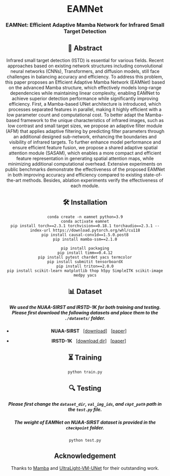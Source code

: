 <div align="center">
<h1>EAMNet</h1>
<h3>EAMNet: Efficient Adaptive Mamba Network for Infrared Small Target Detection</h3>

## 📑 Abstract
Infrared small target detection (ISTD) is essential for various fields. Recent approaches based on existing network structures including convolutional neural networks (CNNs), Transformers, and diffusion models, still face challenges in balancing accuracy and efficiency. To address this problem, this paper proposes an Efficient Adaptive Mamba Network (EAMNet) based on the advanced Mamba structure, which effectively models long-range dependencies while maintaining linear complexity, enabling EAMNet to achieve superior detection performance while significantly improving efficiency. First, a Mamba-based UNet architecture is introduced, which processes separated features in parallel, making it highly efficient with a low parameter count and computational cost. To better adapt the Mamba-based framework to the unique characteristics of infrared images, such as low contrast and small target sizes, we propose an adaptive filter module (AFM) that applies adaptive filtering by predicting filter parameters through an additional designed sub-network, enhancing the boundaries and visibility of infrared targets. To further enhance model performance and ensure efficient feature fusion, we propose a shared adaptive spatial attention module (SASAM), which enables a more compact and efficient feature representation in generating spatial attention maps, while minimizing additional computational overhead. Extensive experiments on public benchmarks demonstrate the effectiveness of the proposed EAMNet in both improving accuracy and efficiency compared to existing state-of-the-art methods. Besides, ablation experiments verify the effectiveness of each module.


## 🛠 Installation

```
conda create -n eamnet python=3.9
conda activate eamnet
pip install torch==2.3.1 torchvision==0.18.1 torchaudio==2.3.1 --index-url https://download.pytorch.org/whl/cu118
pip install causal-conv1d==1.5.0.post8
pip install mamba-ssm==2.1.0

pip install packaging
pip install timm==0.4.12
pip install pytest chardet yacs termcolor
pip install submitit tensorboardX
pip install triton==2.0.0
pip install scikit-learn matplotlib thop h5py SimpleITK scikit-image medpy yacs
```

## 📊 Dataset

##### We used the NUAA-SIRST and IRSTD-1K for both training and testing. Please first download the following datasets and place them to the `./datasets/` folder. 

* **NUAA-SIRST** &nbsp; [[download]](https://github.com/YimianDai/sirst) &nbsp; [[paper]](https://arxiv.org/pdf/2009.14530.pdf)

* **IRSTD-1K** &nbsp; [[download dir]](https://github.com/RuiZhang97/ISNet) &nbsp; [[paper]](https://ieeexplore.ieee.org/document/9880295)

## ⏳ Training

```
python train.py
```
## 🔍 Testing

##### Please first change the `dataset_dir`, `val_img_ids`, and `ckpt_path` path in the `test.py` file.

##### The weight of EAMNet on NUAA-SIRST dataset is provided in the `checkpoint` folder. 

```
python test.py
```
## Acknowledgement
Thanks to [Mamba](https://github.com/state-spaces/mamba) and [UltraLight-VM-UNet](https://github.com/wurenkai/UltraLight-VM-UNet) for their outstanding work.
